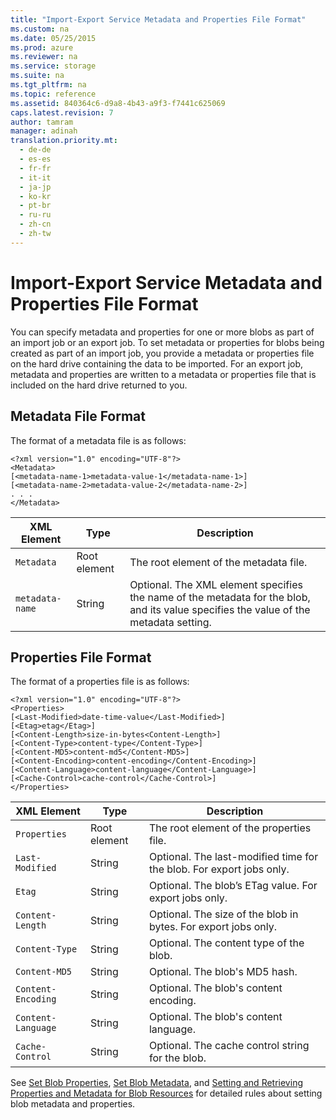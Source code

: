 ```yaml
---
title: "Import-Export Service Metadata and Properties File Format"
ms.custom: na
ms.date: 05/25/2015
ms.prod: azure
ms.reviewer: na
ms.service: storage
ms.suite: na
ms.tgt_pltfrm: na
ms.topic: reference
ms.assetid: 840364c6-d9a8-4b43-a9f3-f7441c625069
caps.latest.revision: 7
author: tamram
manager: adinah
translation.priority.mt: 
  - de-de
  - es-es
  - fr-fr
  - it-it
  - ja-jp
  - ko-kr
  - pt-br
  - ru-ru
  - zh-cn
  - zh-tw
---
```

# Import-Export Service Metadata and Properties File Format
You can specify metadata and properties for one or more blobs as part of an import job or an export job. To set metadata or properties for blobs being created as part of an import job, you provide a metadata or properties file on the hard drive containing the data to be imported. For an export job, metadata and properties are written to a metadata or properties file that is included on the hard drive returned to you.  
  
## Metadata File Format  
 The format of a metadata file is as follows:  
  
```  
<?xml version="1.0" encoding="UTF-8"?>  
<Metadata>  
[<metadata-name-1>metadata-value-1</metadata-name-1>]  
[<metadata-name-2>metadata-value-2</metadata-name-2>]  
. . .  
</Metadata>  
```  
  
|XML Element|Type|Description|  
|-----------------|----------|-----------------|  
|`Metadata`|Root element|The root element of the metadata file.|  
|`metadata-name`|String|Optional. The XML element specifies the name of the metadata for the blob, and its value specifies the value of the metadata setting.|  
  
## Properties File Format  
 The format of a properties file is as follows:  
  
```  
<?xml version="1.0" encoding="UTF-8"?>  
<Properties>  
[<Last-Modified>date-time-value</Last-Modified>]  
[<Etag>etag</Etag>]  
[<Content-Length>size-in-bytes<Content-Length>]  
[<Content-Type>content-type</Content-Type>]  
[<Content-MD5>content-md5</Content-MD5>]  
[<Content-Encoding>content-encoding</Content-Encoding>]  
[<Content-Language>content-language</Content-Language>]  
[<Cache-Control>cache-control</Cache-Control>]  
</Properties>  
```  
  
|XML Element|Type|Description|  
|-----------------|----------|-----------------|  
|`Properties`|Root element|The root element of the properties file.|  
|`Last-Modified`|String|Optional. The last-modified time for the blob. For export jobs only.|  
|`Etag`|String|Optional. The blob’s ETag value. For export jobs only.|  
|`Content-Length`|String|Optional. The size of the blob in bytes. For export jobs only.|  
|`Content-Type`|String|Optional. The content type of the blob.|  
|`Content-MD5`|String|Optional. The blob's MD5 hash.|  
|`Content-Encoding`|String|Optional. The blob's content encoding.|  
|`Content-Language`|String|Optional. The blob's content language.|  
|`Cache-Control`|String|Optional. The cache control string for the blob.|  
  
 See [Set Blob Properties](../rest-conceptual/Set-Blob-Properties.md), [Set Blob Metadata](../rest-conceptual/Set-Blob-Metadata.md), and [Setting and Retrieving Properties and Metadata for Blob Resources](../rest-conceptual/Setting-and-Retrieving-Properties-and-Metadata-for-Blob-Resources.md) for detailed rules about setting blob metadata and properties.